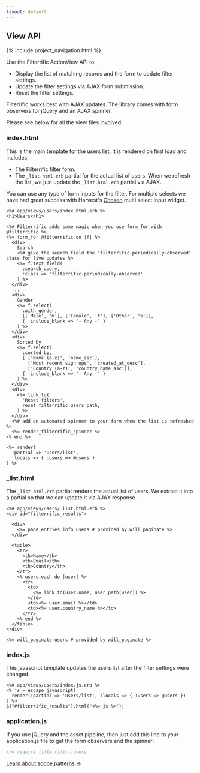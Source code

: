 ```yaml
---
layout: default
---
```


<div class="page-header">
  <h2>View API</h2>
</div>

{% include project_navigation.html %}

Use the Filterrific ActionView API to:

* Display the list of matching records and the form to update filter settings.
* Update the filter settings via AJAX form submission.
* Reset the filter settings.

Filterrific works best with AJAX updates. The library comes with form observers
for jQuery and an AJAX spinner.

Please see below for all the view files involved:

### index.html

This is the main template for the users list. It is rendered on first load
and includes:

* The Filterrific filter form.
* The `_list.html.erb` partial for the actual list of users. When we refresh
  the list, we just update the `_list.html.erb` partial via AJAX.

You can use any type of form inputs for the filter. For multiple selects
we have had great success with Harvest's 
[Chosen](http://harvesthq.github.io/chosen/) multi select input widget.


```erb
<%# app/views/users/index.html.erb %>
<h1>Users</h1>

<%# Filterrific adds some magic when you use form_for with @filterrific %>
<%= form_for @filterrific do |f| %>
  <div>
    Search
    <%# give the search field the 'filterrific-periodically-observed' class for live updates %>
    <%= f.text_field(
      :search_query,
      :class => 'filterrific-periodically-observed'
    ) %>
  </div>
  ...
  <div>
    Gender
    <%= f.select(
      :with_gender,
      [['Male', 'm'], ['Female', 'f'], ['Other', 'o']],
      { :include_blank => '- Any -' }
    ) %>
  </div>
  <div>
    Sorted by
    <%= f.select(
      :sorted_by,
      [ ['Name (a-z)', 'name_asc'],
        ['Most recent sign ups', 'created_at_desc'],
        ['Country (a-z)', 'country_name_asc']],
      { :include_blank => '- Any -' }
    ) %>
  </div>
  <div>
    <%= link_to(
      'Reset filters',
      reset_filterrific_users_path,
    ) %>
  </div>
  <%# add an automated spinner to your form when the list is refreshed %>
  <%= render_filterrific_spinner %>
<% end %>

<%= render(
  :partial => 'users/list',
  :locals => { :users => @users }
) %>
```

### _list.html

The `_list.html.erb` partial renders the actual list of users. We extract it
into a partial so that we can update it via AJAX response.

```erb
<%# app/views/users/_list.html.erb %>
<div id="filterrific_results">

  <div>
    <%= page_entries_info users # provided by will_paginate %>
  </div>

  <table>
    <tr>
      <th>Name</th>
      <th>Email</th>
      <th>Country</th>
    </tr>
    <% users.each do |user| %>
      <tr>
        <td>
          <%= link_to(user.name, user_path(user)) %>
        </td>
        <td><%= user.email %></td>
        <td><%= user.country_name %></td>
      </tr>
    <% end %>
  </table>
</div>

<%= will_paginate users # provided by will_paginate %>
```

### index.js

This javascript template updates the users list after the filter settings
were changed.

```erb
<%# app/views/users/index.js.erb %>
<% js = escape_javascript(
  render(:partial => 'users/list', :locals => { :users => @users })
) %>
$("#filterrific_results").html("<%= js %>");
```

### application.js

If you use jQuery and the asset pipeline, then just add this line to your
application.js file to get the form observers and the spinner:

```javascript
//= require filterrific-jquery
```

<div class="pull-right">
  <a href="/pages/active_record_scope_patterns.html" class='btn btn-success'>Learn about scope patterns &rarr;</a>
</div>
